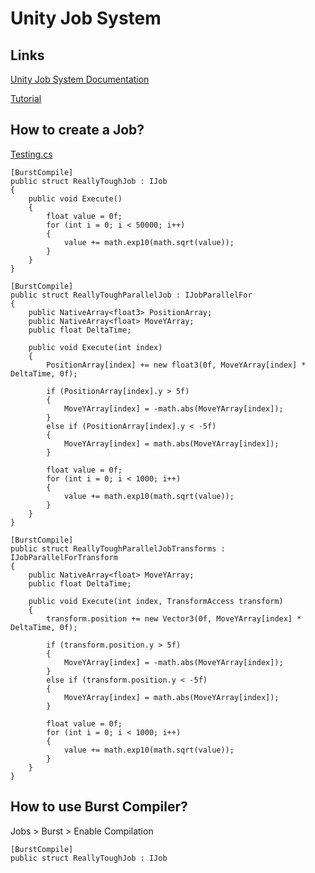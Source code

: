 # Unity Job System

## Links
[Unity Job System Documentation](https://docs.unity3d.com/Manual/job-system.html)

[Tutorial](https://www.youtube.com/watch?v=C56bbgtPr_w)

## How to create a Job?
[Testing.cs](https://github.com/gabrieljacintho/unity-job-system/blob/47beb9463b4f14416fc559b5b29867dd65025520/Assets/Scripts/Testing.cs)
```
[BurstCompile]
public struct ReallyToughJob : IJob
{
    public void Execute()
    {
        float value = 0f;
        for (int i = 0; i < 50000; i++)
        {
            value += math.exp10(math.sqrt(value));
        }
    }
}
```
```
[BurstCompile]
public struct ReallyToughParallelJob : IJobParallelFor
{
    public NativeArray<float3> PositionArray;
    public NativeArray<float> MoveYArray;
    public float DeltaTime;

    public void Execute(int index)
    {
        PositionArray[index] += new float3(0f, MoveYArray[index] * DeltaTime, 0f);

        if (PositionArray[index].y > 5f)
        {
            MoveYArray[index] = -math.abs(MoveYArray[index]);
        }
        else if (PositionArray[index].y < -5f)
        {
            MoveYArray[index] = math.abs(MoveYArray[index]);
        }

        float value = 0f;
        for (int i = 0; i < 1000; i++)
        {
            value += math.exp10(math.sqrt(value));
        }
    }
}
```
```
[BurstCompile]
public struct ReallyToughParallelJobTransforms : IJobParallelForTransform
{
    public NativeArray<float> MoveYArray;
    public float DeltaTime;

    public void Execute(int index, TransformAccess transform)
    {
        transform.position += new Vector3(0f, MoveYArray[index] * DeltaTime, 0f);

        if (transform.position.y > 5f)
        {
            MoveYArray[index] = -math.abs(MoveYArray[index]);
        }
        else if (transform.position.y < -5f)
        {
            MoveYArray[index] = math.abs(MoveYArray[index]);
        }

        float value = 0f;
        for (int i = 0; i < 1000; i++)
        {
            value += math.exp10(math.sqrt(value));
        }
    }
}
```

## How to use Burst Compiler?
Jobs > Burst > Enable Compilation
```
[BurstCompile]
public struct ReallyToughJob : IJob
```
